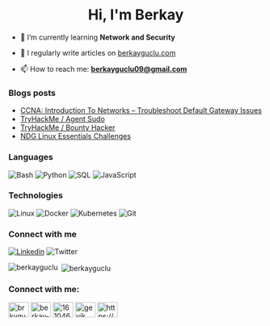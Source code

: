 <h1 align="center">Hi, I'm Berkay</h1>

- 🌱 I’m currently learning **Network and Security**

- 📝 I regularly write articles on [berkayguclu.com](berkayguclu.com)

- 📫 How to reach me: **berkayguclu09@gmail.com**

### Blogs posts
<!-- BLOG-POST-LIST:START -->
- [CCNA: Introduction To Networks – Troubleshoot Default Gateway Issues](https://berkayguclu.com/tech/troubleshoot-default-gateway-issues/?utm_source=rss&utm_medium=rss&utm_campaign=troubleshoot-default-gateway-issues)
- [TryHackMe / Agent Sudo](https://berkayguclu.com/ctf/agent-sudo/?utm_source=rss&utm_medium=rss&utm_campaign=agent-sudo)
- [TryHackMe / Bounty Hacker](https://berkayguclu.com/ctf/bounty-hacker/?utm_source=rss&utm_medium=rss&utm_campaign=bounty-hacker)
- [NDG Linux Essentials Challenges](https://berkayguclu.com/tech/ndg-linux-essentials-challenges/?utm_source=rss&utm_medium=rss&utm_campaign=ndg-linux-essentials-challenges)
<!-- BLOG-POST-LIST:END -->

### Languages
![Bash](https://img.shields.io/badge/-Bash-000?logo=GNU-Bash)
![Python](https://img.shields.io/badge/-Python-000?logo=Python)
![SQL](https://img.shields.io/badge/-SQL-000?logo=MySQL)
![JavaScript](https://img.shields.io/badge/-JavaScript-000?logo=JavaScript)

### Technologies
![Linux](https://img.shields.io/badge/-Linux-000?logo=Linux)
![Docker](https://img.shields.io/badge/-Docker-000?logo=Docker)
![Kubernetes](https://img.shields.io/badge/-Kubernetes-000?logo=Kubernetes)
![Git](https://img.shields.io/badge/Git-000?logo=Git)

### Connect with me
<a href="https://linkedin.com/in/berkay-guclu">![Linkedin](https://img.shields.io/badge/LinkedIn-000?logo=Linkedin)</a>
![Twitter]()


<p><img align="left" src="https://github-readme-stats.vercel.app/api/top-langs?username=berkayguclu&show_icons=true&locale=en&layout=compact" alt="berkayguclu" /></p>

<p>&nbsp;<img align="center" src="https://github-readme-stats.vercel.app/api?username=berkayguclu&show_icons=true&locale=en" alt="berkayguclu" /></p>

<h3 align="left">Connect with me:</h3>
<p align="left">
<a href="https://twitter.com/brkyguclu" target="blank"><img align="center" src="https://raw.githubusercontent.com/rahuldkjain/github-profile-readme-generator/master/src/images/icons/Social/twitter.svg" alt="brkyguclu" height="30" width="40" /></a>
<a href="https://linkedin.com/in/berkay-guclu" target="blank"><img align="center" src="https://raw.githubusercontent.com/rahuldkjain/github-profile-readme-generator/master/src/images/icons/Social/linked-in-alt.svg" alt="berkay-guclu" height="30" width="40" /></a>
<a href="https://stackoverflow.com/users/16104629" target="blank"><img align="center" src="https://raw.githubusercontent.com/rahuldkjain/github-profile-readme-generator/master/src/images/icons/Social/stack-overflow.svg" alt="16104629" height="30" width="40" /></a>
<a href="https://www.hackerrank.com/gevik" target="blank"><img align="center" src="https://raw.githubusercontent.com/rahuldkjain/github-profile-readme-generator/master/src/images/icons/Social/hackerrank.svg" alt="gevik" height="30" width="40" /></a>
<a href="/https://berkayguclu.com/feed/" target="blank"><img align="center" src="https://raw.githubusercontent.com/rahuldkjain/github-profile-readme-generator/master/src/images/icons/Social/rss.svg" alt="https://berkayguclu.com/feed/" height="30" width="40" /></a>
</p>


